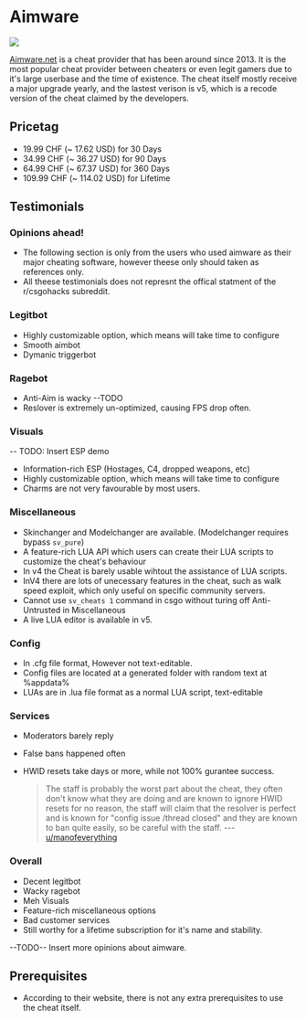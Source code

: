 # Aimware

![](https://i.imgur.com/g1cYT2B.png)

[Aimware.net](https://aimware.net/) is a cheat provider that has been around since 2013. It is the most popular cheat provider between cheaters or even legit gamers due to it's large userbase and the time of existence. The cheat itself mostly receive a major upgrade yearly, and the lastest verison is v5, which is a recode version of the cheat claimed by the developers.

## Pricetag

* 19.99 CHF \(~ 17.62 USD\) for 30 Days
* 34.99 CHF \(~ 36.27 USD\) for 90 Days
* 64.99 CHF \(~ 67.37 USD\) for 360 Days
* 109.99 CHF \(~ 114.02 USD\) for Lifetime

## Testimonials

### Opinions ahead!

* The following section is only from the users who used aimware as their major cheating software, however theese only should taken as references only.
* All theese testimonials does not represnt the offical statment of the r/csgohacks subreddit.

### Legitbot

* Highly customizable option, which means will take time to configure
* Smooth aimbot
* Dymanic triggerbot

### Ragebot

* Anti-Aim is wacky --TODO
* Reslover is extremely un-optimized, causing FPS drop often.

### Visuals

-- TODO: Insert ESP demo

* Information-rich ESP \(Hostages, C4, dropped weapons, etc\)
* Highly customizable option, which means will take time to configure
* Charms are not very favourable by most users.

### Miscellaneous

* Skinchanger and Modelchanger are available. \(Modelchanger requires bypass `sv_pure`\)
* A feature-rich LUA API which users can create their LUA scripts to customize the cheat's behaviour
* In v4 the Cheat is barely usable wihtout the assistance of LUA scripts.
* InV4 there are lots of unecessary features in the cheat, such as walk speed exploit, which only useful on specific community servers. 
* Cannot use `sv_cheats 1` command in csgo without turing off Anti-Untrusted in Miscellaneous
* A live LUA editor is available in v5.

### Config

* In .cfg file format, However not text-editable.
* Config files are located at a generated folder with random text at %appdata%
* LUAs are in .lua file format as a normal LUA script, text-editable

### Services

* Moderators barely reply
* False bans happened often
* HWID resets take days or more, while not 100% gurantee success.

  > The staff is probably the worst part about the cheat, they often don't know what they are doing and are known to ignore HWID resets for no reason, the staff will claim that the resolver is perfect and is known for "config issue /thread closed" and they are known to ban quite easily, so be careful with the staff. ---[u/manofeverything](https://www.reddit.com/r/Csgohacks/comments/farrad/i_need_your_feedback/fj03tnh?utm_source=share&utm_medium=web2x)

### Overall

* Decent legitbot
* Wacky ragebot
* Meh Visuals
* Feature-rich miscellaneous options
* Bad customer services
* Still worthy for a lifetime subscription for it's name and stability.

--TODO-- Insert more opinions about aimware.

## Prerequisites

* According to their website, there is not any extra prerequisites to use the cheat itself.

